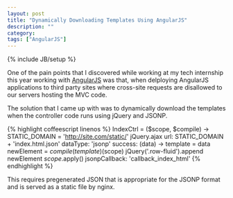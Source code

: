 ```yaml
---
layout: post
title: "Dynamically Downloading Templates Using AngularJS"
description: ""
category:
tags: ["AngularJS"]
---
```


{% include JB/setup %}

One of the pain points that I discovered while working at my tech internship this year working with [AngularJS](http://angularjs.org/) was that, when delploying AngularJS applications to third party sites where cross-site requests are disallowed to our servers hosting the MVC code.

The solution that I came up with was to dynamically download the templates when the controller code runs using jQuery and JSONP.

{% highlight coffeescript linenos %}
IndexCtrl = ($scope, $compile) ->
  STATIC_DOMAIN = 'http://site.com/static/'
  jQuery.ajax
    url: STATIC_DOMAIN + 'index.html.json'
    dataType: 'jsonp'
    success: (data) ->
      template = data
      newElement = $compile(template)($scope)
      jQuery('.row-fluid').append newElement
      $scope.$apply()
    jsonpCallback: 'callback_index_html'
{% endhighlight %}

This requires pregenerated JSON that is appropriate for the JSONP format and is served as a static file by nginx.